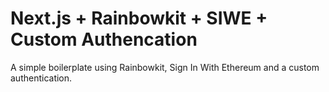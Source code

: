 # Next.js + Rainbowkit + SIWE + Custom Authencation

A simple boilerplate using Rainbowkit, Sign In With Ethereum and a custom authentication.
